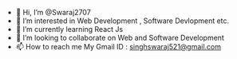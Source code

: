 - 👋 Hi, I’m @Swaraj2707
- 👀 I’m interested in Web Development , Software Devlopment etc.
- 🌱 I’m currently learning React Js
- 💞️ I’m looking to collaborate on Web and Software Development
- 📫 How to reach me My Gmail ID : singhswaraj521@gmail.com

<!---
Swaraj2707/Swaraj2707 is a ✨ special ✨ repository because its `README.md` (this file) appears on your GitHub profile.
You can click the Preview link to take a look at your changes.
--->
